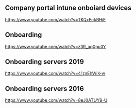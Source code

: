 ## Company portal intune onboiard devices
https://www.youtube.com/watch?v=TKQxEckBHiE

## Onboarding
https://www.youtube.com/watch?v=z3R_aq0pu0Y

## Onboarding servers 2019
https://www.youtube.com/watch?v=41znEhWlK-w

## Onboarding servers 2016
https://www.youtube.com/watch?v=8eJ0ATUY9-U